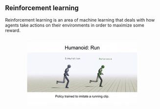 ## Reinforcement learning

Reinforcement learning is an area of machine learning that deals with how agents take actions on their environments in order to maximize some reward.

<br>
<center> <img src="img/humanoid_imitation.gif"> </center>
